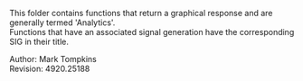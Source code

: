 This folder contains functions that return a graphical response and are generally termed 'Analytics'.  
Functions that have an associated signal generation have the corresponding SIG in their title.

Author:			Mark Tompkins  
Revision:		4920.25188